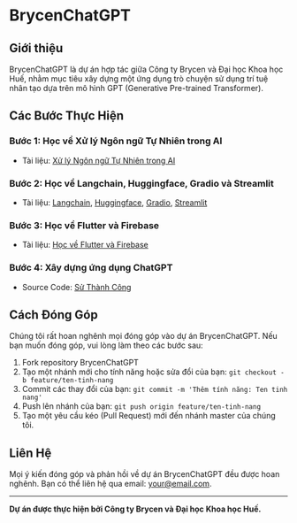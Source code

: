 # BrycenChatGPT

## Giới thiệu

BrycenChatGPT là dự án hợp tác giữa Công ty Brycen và Đại học Khoa học Huế, nhằm mục tiêu xây dựng một ứng dụng trò chuyện sử dụng trí tuệ nhân tạo dựa trên mô hình GPT (Generative Pre-trained Transformer).

## Các Bước Thực Hiện

### Bước 1: Học về Xử lý Ngôn ngữ Tự Nhiên trong AI

- Tài liệu: [Xử lý Ngôn ngữ Tự Nhiên trong AI](https://github.com/Brycenvn/BrycenChatGPT/tree/main/NLP_Documents)

### Bước 2: Học về Langchain, Huggingface, Gradio và Streamlit

- Tài liệu: [Langchain](https://github.com/Brycenvn/BrycenChatGPT/tree/main/Framework_Documents/Langchain_tutorials), [Huggingface](https://www.youtube.com/watch?v=00GKzGyWFEs&list=PLo2EIpI_JMQvWfQndUesu0nPBAtZ9gP1o), [Gradio](https://www.gradio.app/guides), [Streamlit](https://docs.streamlit.io/library/api-reference)

### Bước 3: Học về Flutter và Firebase

- Tài liệu: [Học về Flutter và Firebase](https://github.com/Brycenvn/BrycenChatGPT/tree/main/Flutter_Documents)

### Bước 4: Xây dựng ứng dụng ChatGPT

- Source Code:
[Sử Thành Công]([link_repository_step4](https://github.com/Brycenvn/SuThanhCong))

## Cách Đóng Góp

Chúng tôi rất hoan nghênh mọi đóng góp vào dự án BrycenChatGPT. Nếu bạn muốn đóng góp, vui lòng làm theo các bước sau:

1. Fork repository BrycenChatGPT
2. Tạo một nhánh mới cho tính năng hoặc sửa đổi của bạn: `git checkout -b feature/ten-tinh-nang`
3. Commit các thay đổi của bạn: `git commit -m 'Thêm tính năng: Ten tinh nang'`
4. Push lên nhánh của bạn: `git push origin feature/ten-tinh-nang`
5. Tạo một yêu cầu kéo (Pull Request) mới đến nhánh master của chúng tôi.

## Liên Hệ

Mọi ý kiến đóng góp và phản hồi về dự án BrycenChatGPT đều được hoan nghênh. Bạn có thể liên hệ qua email: your@email.com.

---
**Dự án được thực hiện bởi Công ty Brycen và Đại học Khoa học Huế.**

